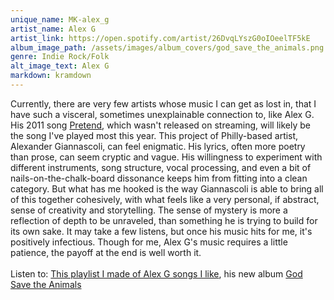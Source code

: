 ```yaml
---
unique_name: MK-alex_g
artist_name: Alex G
artist_link: https://open.spotify.com/artist/26DvqLYszG0oIOeelTF5kE
album_image_path: /assets/images/album_covers/god_save_the_animals.png
genre: Indie Rock/Folk
alt_image_text: Alex G
markdown: kramdown
---
```

Currently, there are very few artists whose music I can get as lost in, that I have such a visceral, sometimes unexplainable connection to, like Alex G. His 2011 song <a href="https://www.youtube.com/watch?v=8Mm3AJNE-jQ">Pretend</a>, which wasn't released on streaming, will likely be the song I've played most this year. This project of Philly-based artist, Alexander Giannascoli, can feel enigmatic. His lyrics, often more poetry than prose, can seem cryptic and vague. His willingness to experiment with different instruments, song structure, vocal processing, and even a bit of nails-on-the-chalk-board dissonance keeps him from fitting into a clean category. But what has me hooked is the way Giannascoli is able to bring all of this together cohesively, with what feels like a very personal, if abstract, sense of creativity and storytelling. The sense of mystery is more a reflection of depth to be unraveled, than something he is trying to build for its own sake. It may take a few listens, but once his music hits for me, it's positively infectious. Though for me, Alex G's music requires a little patience, the payoff at the end is well worth it. 
<br>
<br>
Listen to: <a href="https://open.spotify.com/playlist/51l7f7mZnezyrZAMEf8m30">This playlist I made of Alex G songs I like</a>, his new album <a href="https://open.spotify.com/album/6TzgWk5HZItbFmMT7hH4bU?si=yR67DlndSIWbE5AFkriJUA">God Save the Animals</a>
                    